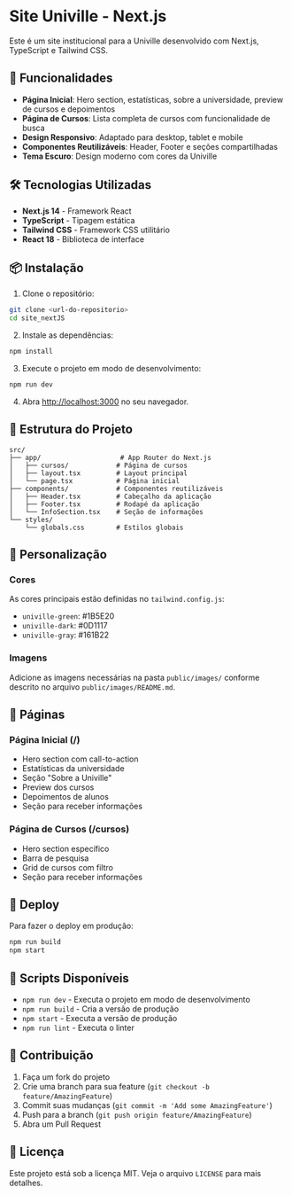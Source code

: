 # Site Univille - Next.js

Este é um site institucional para a Univille desenvolvido com Next.js, TypeScript e Tailwind CSS.

## 🚀 Funcionalidades

- **Página Inicial**: Hero section, estatísticas, sobre a universidade, preview de cursos e depoimentos
- **Página de Cursos**: Lista completa de cursos com funcionalidade de busca
- **Design Responsivo**: Adaptado para desktop, tablet e mobile
- **Componentes Reutilizáveis**: Header, Footer e seções compartilhadas
- **Tema Escuro**: Design moderno com cores da Univille

## 🛠️ Tecnologias Utilizadas

- **Next.js 14** - Framework React
- **TypeScript** - Tipagem estática
- **Tailwind CSS** - Framework CSS utilitário
- **React 18** - Biblioteca de interface

## 📦 Instalação

1. Clone o repositório:
```bash
git clone <url-do-repositorio>
cd site_nextJS
```

2. Instale as dependências:
```bash
npm install
```

3. Execute o projeto em modo de desenvolvimento:
```bash
npm run dev
```

4. Abra [http://localhost:3000](http://localhost:3000) no seu navegador.

## 📁 Estrutura do Projeto

```
src/
├── app/                    # App Router do Next.js
│   ├── cursos/            # Página de cursos
│   ├── layout.tsx         # Layout principal
│   └── page.tsx           # Página inicial
├── components/            # Componentes reutilizáveis
│   ├── Header.tsx         # Cabeçalho da aplicação
│   ├── Footer.tsx         # Rodapé da aplicação
│   └── InfoSection.tsx    # Seção de informações
└── styles/
    └── globals.css        # Estilos globais
```

## 🎨 Personalização

### Cores
As cores principais estão definidas no `tailwind.config.js`:
- `univille-green`: #1B5E20
- `univille-dark`: #0D1117
- `univille-gray`: #161B22

### Imagens
Adicione as imagens necessárias na pasta `public/images/` conforme descrito no arquivo `public/images/README.md`.

## 📱 Páginas

### Página Inicial (/)
- Hero section com call-to-action
- Estatísticas da universidade
- Seção "Sobre a Univille"
- Preview dos cursos
- Depoimentos de alunos
- Seção para receber informações

### Página de Cursos (/cursos)
- Hero section específico
- Barra de pesquisa
- Grid de cursos com filtro
- Seção para receber informações

## 🚀 Deploy

Para fazer o deploy em produção:

```bash
npm run build
npm start
```

## 📄 Scripts Disponíveis

- `npm run dev` - Executa o projeto em modo de desenvolvimento
- `npm run build` - Cria a versão de produção
- `npm start` - Executa a versão de produção
- `npm run lint` - Executa o linter

## 🤝 Contribuição

1. Faça um fork do projeto
2. Crie uma branch para sua feature (`git checkout -b feature/AmazingFeature`)
3. Commit suas mudanças (`git commit -m 'Add some AmazingFeature'`)
4. Push para a branch (`git push origin feature/AmazingFeature`)
5. Abra um Pull Request

## 📝 Licença

Este projeto está sob a licença MIT. Veja o arquivo `LICENSE` para mais detalhes.